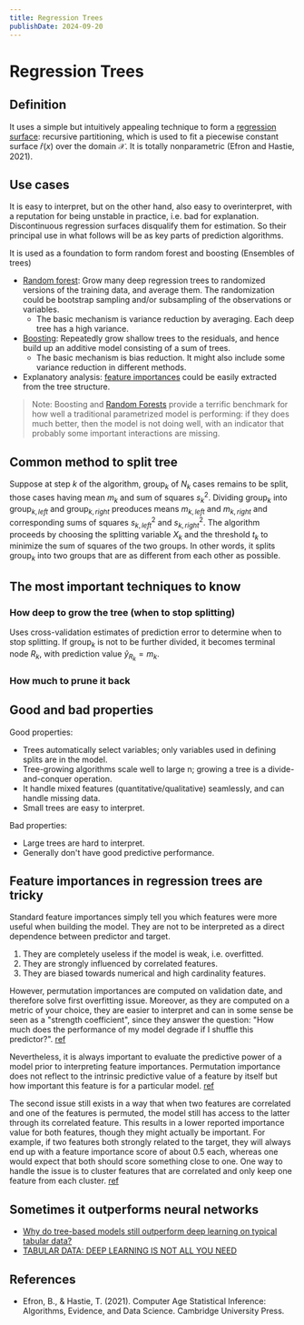 ```yaml
---
title: Regression Trees
publishDate: 2024-09-20
---
```


# Regression Trees

## Definition

It uses a simple but intuitively appealing technique to form a [regression surface](/regression.md): recursive partitioning, which is used to fit a piecewise constant surface $\hat{r}(x)$ over the domain $\mathcal{X}$. It is totally nonparametric (Efron and Hastie, 2021).

## Use cases

It is easy to interpret, but on the other hand, also easy to overinterpret, with a reputation for being unstable in practice, i.e. bad for explanation. Discontinuous regression surfaces disqualify them for estimation. So their principal use in what follows will be as key parts of prediction algorithms.

It is used as a foundation to form random forest and boosting (Ensembles of trees)

- [Random forest](/random_forests.md): Grow many deep regression trees to randomized versions of the training data, and average them. The randomization could be bootstrap sampling and/or subsampling of the observations or variables.
  - The basic mechanism is variance reduction by averaging. Each deep tree has a high variance.
- [Boosting](/boosting.md): Repeatedly grow shallow trees to the residuals, and hence build up an additive model consisting of a sum of trees.
  - The basic mechanism is bias reduction. It might also include some variance reduction in different methods.
- Explanatory analysis: [feature importances](https://mlcourse.ai/book/topic05/topic5_part3_feature_importance.html) could be easily extracted from the tree structure.

> Note: Boosting and [Random Forests](/random_forests.md) provide a terrific benchmark for how well a traditional parametrized model is performing: if they does much better, then the model is not doing well, with an indicator that probably some important interactions are missing.

## Common method to split tree

Suppose at step $k$ of the algorithm, group$_k$ of $N_k$ cases remains to be split, those cases having mean $m_k$ and sum of squares $s^2_k$. Dividing group$_k$ into group$_{k, left}$ and group$_{k, right}$ preoduces means $m_{k,left}$ and $m_{k,right}$ and corresponding sums of squares $s^2_{k,left}$ and $s^2_{k,right}$. The algorithm proceeds by choosing the splitting variable $X_k$ and the threshold $t_k$ to minimize the sum of squares of the two groups. In other words, it splits group$_k$ into two groups that are as different from each other as possible.

## The most important techniques to know

### How deep to grow the tree (when to stop splitting)

Uses cross-validation estimates of prediction error to determine when to stop splitting. If group$_k$ is not to be further divided, it becomes terminal node $R_k$, with prediction value $\hat{y}_{R_k} = m_k$.

### How much to prune it back

## Good and bad properties

Good properties:

- Trees automatically select variables; only variables used in defining splits are in the model.
- Tree-growing algorithms scale well to large n; growing a tree is a divide-and-conquer operation.
- It handle mixed features (quantitative/qualitative) seamlessly, and can handle missing data.
- Small trees are easy to interpret.

Bad properties:

- Large trees are hard to interpret.
- Generally don't have good predictive performance.

## Feature importances in regression trees are tricky

Standard feature importances simply tell you which features were more useful when building the model. They are not to be interpreted as a direct dependence between predictor and target.

1. They are completely useless if the model is weak, i.e. overfitted.
2. They are strongly influenced by correlated features.
3. They are biased towards numerical and high cardinality features.

However, permutation importances are computed on validation date, and therefore solve first overfitting issue. Moreover, as they are computed on a metric of your choice, they are easier to interpret and can in some sense be seen as a "strength coefficient", since they answer the question: "How much does the performance of my model degrade if I shuffle this predictor?". [ref](https://stats.stackexchange.com/questions/450703/is-feature-importance-in-random-forest-useless)

Nevertheless, it is always important to evaluate the predictive power of a model prior to interpreting feature importances. Permutation importance does not reflect to the intrinsic predictive value of a feature by itself but how important this feature is for a particular model. [ref](https://scikit-learn.org/stable/modules/permutation_importance.html)

The second issue still exists in a way that when two features are correlated and one of the features is permuted, the model still has access to the latter through its correlated feature. This results in a lower reported importance value for both features, though they might actually be important. For example, if two features both strongly related to the target, they will always end up with a feature importance score of about 0.5 each, whereas one would expect that both should score something close to one. One way to handle the issue is to cluster features that are correlated and only keep one feature from each cluster. [ref](https://scikit-learn.org/stable/modules/permutation_importance.html#misleading-values-on-strongly-correlated-features)

## Sometimes it outperforms neural networks

- [Why do tree-based models still outperform deep learning on typical tabular data?](https://openreview.net/forum?id=Fp7__phQszn)
- [TABULAR DATA: DEEP LEARNING IS NOT ALL YOU NEED](https://arxiv.org/pdf/2106.03253)

## References

- Efron, B., & Hastie, T. (2021). Computer Age Statistical Inference: Algorithms, Evidence, and Data Science. Cambridge University Press.
